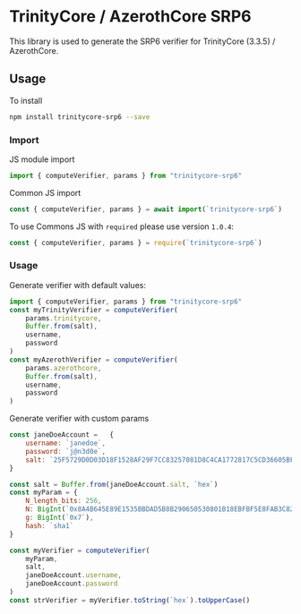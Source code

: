 # TrinityCore / AzerothCore SRP6
This library is used to generate the SRP6 verifier for 
TrinityCore (3.3.5) / AzerothCore.

## Usage
To install
```bash
npm install trinitycore-srp6 --save
````

### Import
JS module import
```js
import { computeVerifier, params } from "trinitycore-srp6"
```

Common JS import
```js
const { computeVerifier, params } = await import(`trinitycore-srp6`)
```

To use Commons JS with `required` please use version `1.0.4`:
```js
const { computeVerifier, params } = require(`trinitycore-srp6`)
```

### Usage
Generate verifier with default values:
```js
import { computeVerifier, params } from "trinitycore-srp6"
const myTrinityVerifier = computeVerifier(
    params.trinitycore, 
    Buffer.from(salt), 
    username, 
    password
)
const myAzerothVerifier = computeVerifier(
    params.azerothcore,
    Buffer.from(salt),
    username,
    password
)
```

Generate verifier with custom params
```js
const janeDoeAccount =   {
    username: `janedoe`,
    password: `j@n3d0e`,
    salt: `25F5729D0D03D18F1528AF29F7CC83257081D8C4CA1772817C5CD36605BFB12F`,
}

const salt = Buffer.from(janeDoeAccount.salt, `hex`)
const myParam = {
    N_length_bits: 256,
    N: BigInt(`0x8A4B645E89E1535BBDAD5B8B290650530801B18EBFBF5E8FAB3C82872A3E9BB7`),
    g: BigInt(`0x7`),
    hash: `sha1`
}

const myVerifier = computeVerifier(
    myParam,
    salt,
    janeDoeAccount.username,
    janeDoeAccount.password
)
const strVerifier = myVerifier.toString(`hex`).toUpperCase()
```
